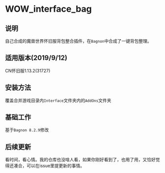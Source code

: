 # WOW_interface_bag

## 说明
自己合成的魔兽世界怀旧服背包整合插件，在`Bagnon`中合成了一键背包整理。

## 适用版本(2019/9/12)
CN怀旧服1.13.2(31727)

## 安装方法
覆盖合并游戏目录内`Interface`文件夹内的`AddOns`文件夹

## 基础工作
基于`Bagnon 8.2.9`修改

## 后续更新
看时间，看心情。我的仓库也没啥人看，如果你刚好看到了，也用了用，又恰好觉得还凑合，可以在issue里提更新的事情。